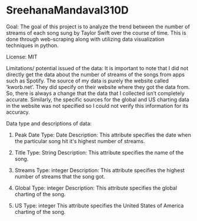 # SreehanaMandavaI310D

Goal: 
The goal of this project is to analyze the trend between the number of streams of each song sung by Taylor Swift over the course of time. This is done through web-scraping along with utilizing data visualization techniques in python. 

License: MIT 

Limitations/ potential issued of the data: 
It is important to note that I did not directly get the data about the number of streams of the songs from apps such as Spotify. The source of my data is purely the website called ‘kworb.net’. They did specify on their website where they got the data from. So, there is always a change that the data that I collected isn’t completely accurate. Similarly, the specific sources for the global and US charting data in the website was not specified so I could not verify this information for its accuracy. 

Data type and descriptions of data:

1. Peak Date
    Type: Date
    Description: This attribute specifies the date when the particular song hit it's highest number of streams.

2. Title
    Type: String
    Description: This attribute specifies the name of the song.

3. Streams
    Type: integer
    Description: This attribute specifies the highest number of streams that the song got.

4. Global
    Type: integer
    Description: This attribute specifies the global charting of the song.

5. US
    Type: integer
    This attribute specifies the United States of America charting of the song.
